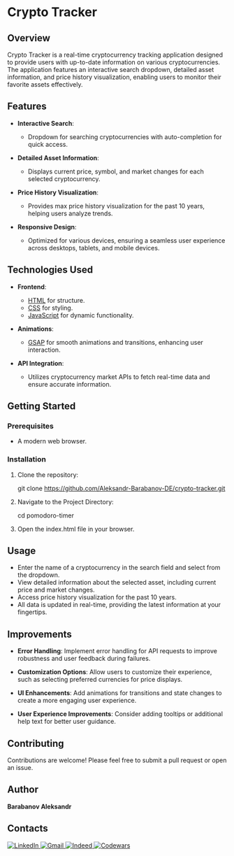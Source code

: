 # Crypto Tracker

## Overview

Crypto Tracker is a real-time cryptocurrency tracking application designed to provide users with up-to-date information on various cryptocurrencies. The application features an interactive search dropdown, detailed asset information, and price history visualization, enabling users to monitor their favorite assets effectively.

## Features

- **Interactive Search**: 
  - Dropdown for searching cryptocurrencies with auto-completion for quick access.

- **Detailed Asset Information**:
  - Displays current price, symbol, and market changes for each selected cryptocurrency.

- **Price History Visualization**:
  - Provides max price history visualization for the past 10 years, helping users analyze trends.

- **Responsive Design**:
  - Optimized for various devices, ensuring a seamless user experience across desktops, tablets, and mobile devices.

## Technologies Used

- **Frontend**:
  - [HTML](https://developer.mozilla.org/en-US/docs/Web/HTML) for structure.
  - [CSS](https://developer.mozilla.org/en-US/docs/Web/CSS) for styling.
  - [JavaScript](https://developer.mozilla.org/en-US/docs/Web/JavaScript) for dynamic functionality.

- **Animations**:
  - [GSAP](https://greensock.com/gsap/) for smooth animations and transitions, enhancing user interaction.

- **API Integration**:
  - Utilizes cryptocurrency market APIs to fetch real-time data and ensure accurate information.

## Getting Started

### Prerequisites

- A modern web browser.

### Installation

1. Clone the repository:
  
   git clone https://github.com/Aleksandr-Barabanov-DE/crypto-tracker.git


2. Navigate to the Project Directory:
  
   cd pomodoro-timer

3. Open the index.html file in your browser.
  

## Usage

- Enter the name of a cryptocurrency in the search field and select from the dropdown.
- View detailed information about the selected asset, including current price and market changes.
- Access price history visualization for the past 10 years.
- All data is updated in real-time, providing the latest information at your fingertips.

## Improvements

- **Error Handling**: Implement error handling for API requests to improve robustness and user feedback during failures.

- **Customization Options**: Allow users to customize their experience, such as selecting preferred currencies for price displays.

- **UI Enhancements**: Add animations for transitions and state changes to create a more engaging user experience.

- **User Experience Improvements**: Consider adding tooltips or additional help text for better user guidance.

## Contributing

Contributions are welcome! Please feel free to submit a pull request or open an issue.

## Author

**Barabanov Aleksandr**

## Contacts

<div>
  <a href="https://www.linkedin.com/in/aleksandr-barabanov/">
    <img src="https://img.shields.io/badge/linkedin-%230077B5.svg?style=for-the-badge&logo=linkedin&logoColor=white" alt="LinkedIn"/>
  </a> 
  <a href="mailto:barabanov.codes@gmail.com">
    <img src="https://img.shields.io/badge/Gmail-D14836?style=for-the-badge&logo=gmail&logoColor=white" alt="Gmail"/>
  </a>
  <a href="https://profile.indeed.com/?hl=en_CA&co=CA&from=gnav-notifcenter">
    <img src="https://img.shields.io/badge/indeed-003A9B?style=for-the-badge&logo=indeed&logoColor=white" alt="Indeed"/>
  </a>
  <a href="https://www.codewars.com/users/Aleksandr-Barabanov">
    <img src="https://img.shields.io/badge/Codewars-B1361E?style=for-the-badge&logo=codewars&logoColor=grey" alt="Codewars"/>
  </a>
</div>
